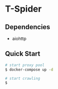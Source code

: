# T-Spider


## Dependencies

- aiohttp

## Quick Start

```bash
# start proxy pool
$ docker-compose up -d

# start crawling
$
```

